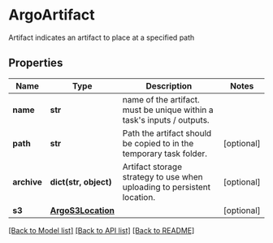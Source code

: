 # ArgoArtifact

Artifact indicates an artifact to place at a specified path
## Properties
Name | Type | Description | Notes
------------ | ------------- | ------------- | -------------
**name** | **str** | name of the artifact. must be unique within a task&#39;s inputs / outputs. | 
**path** | **str** | Path the artifact should be copied to in the temporary task folder. | [optional] 
**archive** | **dict(str, object)** | Artifact storage strategy to use when uploading to persistent location. | [optional] 
**s3** | [**ArgoS3Location**](ArgoS3Location.md) |  | [optional] 

[[Back to Model list]](../README.md#documentation-for-models) [[Back to API list]](../README.md#documentation-for-api-endpoints) [[Back to README]](../README.md)


